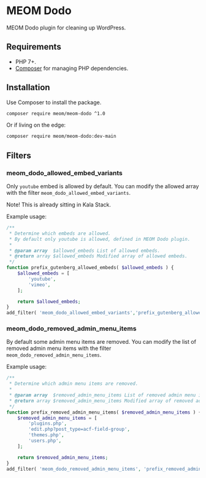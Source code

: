 # MEOM Dodo

MEOM Dodo plugin for cleaning up WordPress.

## Requirements

* PHP 7+.
* [Composer](https://getcomposer.org/) for managing PHP dependencies.

## Installation

Use Composer to install the package.

```bash
composer require meom/meom-dodo ^1.0
```

Or if living on the edge:

```bash
composer require meom/meom-dodo:dev-main
```

## Filters

### meom_dodo_allowed_embed_variants

Only `youtube` embed is allowed by default. You can modify the allowed array with the filter `meom_dodo_allowed_embed_variants`.

Note! This is already sitting in Kala Stack. 

Example usage:

```php
/**
 * Determine which embeds are allowed.
 * By default only youtube is allowed, defined in MEOM Dodo plugin.
 *
 * @param array  $allowed_embeds List of allowed embeds.
 * @return array $allowed_embeds Modified array of allowed embeds.
 */
function prefix_gutenberg_allowed_embeds( $allowed_embeds ) {
    $allowed_embeds = [
        'youtube',
        'vimeo',
    ];

    return $allowed_embeds;
}
add_filter( 'meom_dodo_allowed_embed_variants','prefix_gutenberg_allowed_embeds' );
```

### meom_dodo_removed_admin_menu_items

By default some admin menu items are removed. You can modify the list of removed admin menu items with the filter `meom_dodo_removed_admin_menu_items`.

Example usage:

```php
/**
 * Determine which admin menu items are removed.
 *
 * @param array  $removed_admin_menu_items List of removed admin menu items.
 * @return array $removed_admin_menu_items Modified array of removed admin menu items.
 */
function prefix_removed_admin_menu_items( $removed_admin_menu_items ) {
    $removed_admin_menu_items = [
        'plugins.php',
        'edit.php?post_type=acf-field-group',
        'themes.php',
        'users.php',
    ];

    return $removed_admin_menu_items;
}
add_filter( 'meom_dodo_removed_admin_menu_items', 'prefix_removed_admin_menu_items' );
```
